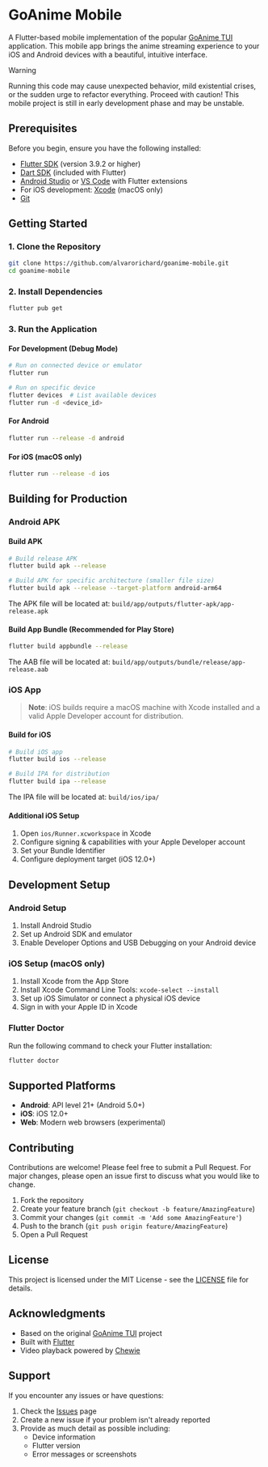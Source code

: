 # GoAnime Mobile

A Flutter-based mobile implementation of the popular [GoAnime TUI](https://github.com/alvarorichard/GoAnime) application. This mobile app brings the anime streaming experience to your iOS and Android devices with a beautiful, intuitive interface.

> [!WARNING]
> Running this code may cause unexpected behavior, mild existential crises, or the sudden urge to refactor everything. Proceed with caution! This mobile project is still in early development phase and may be unstable.

## Prerequisites

Before you begin, ensure you have the following installed:

- [Flutter SDK](https://docs.flutter.dev/get-started/install) (version 3.9.2 or higher)
- [Dart SDK](https://dart.dev/get-dart) (included with Flutter)
- [Android Studio](https://developer.android.com/studio) or [VS Code](https://code.visualstudio.com/) with Flutter extensions
- For iOS development: [Xcode](https://developer.apple.com/xcode/) (macOS only)
- [Git](https://git-scm.com/)

## Getting Started

### 1. Clone the Repository

```bash
git clone https://github.com/alvarorichard/goanime-mobile.git
cd goanime-mobile
```

### 2. Install Dependencies

```bash
flutter pub get
```

### 3. Run the Application

#### For Development (Debug Mode)
```bash
# Run on connected device or emulator
flutter run

# Run on specific device
flutter devices  # List available devices
flutter run -d <device_id>
```

#### For Android
```bash
flutter run --release -d android
```

#### For iOS (macOS only)
```bash
flutter run --release -d ios
```

## Building for Production

### Android APK

#### Build APK
```bash
# Build release APK
flutter build apk --release

# Build APK for specific architecture (smaller file size)
flutter build apk --release --target-platform android-arm64
```

The APK file will be located at: `build/app/outputs/flutter-apk/app-release.apk`

#### Build App Bundle (Recommended for Play Store)
```bash
flutter build appbundle --release
```

The AAB file will be located at: `build/app/outputs/bundle/release/app-release.aab`

### iOS App

> **Note**: iOS builds require a macOS machine with Xcode installed and a valid Apple Developer account for distribution.

#### Build for iOS
```bash
# Build iOS app
flutter build ios --release

# Build IPA for distribution
flutter build ipa --release
```

The IPA file will be located at: `build/ios/ipa/`

#### Additional iOS Setup
1. Open `ios/Runner.xcworkspace` in Xcode
2. Configure signing & capabilities with your Apple Developer account
3. Set your Bundle Identifier
4. Configure deployment target (iOS 12.0+)

## Development Setup

### Android Setup
1. Install Android Studio
2. Set up Android SDK and emulator
3. Enable Developer Options and USB Debugging on your Android device

### iOS Setup (macOS only)
1. Install Xcode from the App Store
2. Install Xcode Command Line Tools: `xcode-select --install`
3. Set up iOS Simulator or connect a physical iOS device
4. Sign in with your Apple ID in Xcode

### Flutter Doctor
Run the following command to check your Flutter installation:
```bash
flutter doctor
```

## Supported Platforms

- **Android**: API level 21+ (Android 5.0+)
- **iOS**: iOS 12.0+
- **Web**: Modern web browsers (experimental)

## Contributing

Contributions are welcome! Please feel free to submit a Pull Request. For major changes, please open an issue first to discuss what you would like to change.

1. Fork the repository
2. Create your feature branch (`git checkout -b feature/AmazingFeature`)
3. Commit your changes (`git commit -m 'Add some AmazingFeature'`)
4. Push to the branch (`git push origin feature/AmazingFeature`)
5. Open a Pull Request

## License

This project is licensed under the MIT License - see the [LICENSE](LICENSE) file for details.

## Acknowledgments

- Based on the original [GoAnime TUI](https://github.com/alvarorichard/GoAnime) project
- Built with [Flutter](https://flutter.dev/)
- Video playback powered by [Chewie](https://pub.dev/packages/chewie)

## Support

If you encounter any issues or have questions:

1. Check the [Issues](https://github.com/alvarorichard/goanime-mobile/issues) page
2. Create a new issue if your problem isn't already reported
3. Provide as much detail as possible including:
   - Device information
   - Flutter version
   - Error messages or screenshots


